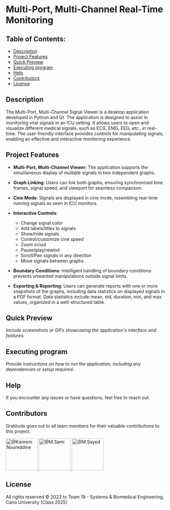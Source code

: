 # Multi-Port, Multi-Channel Real-Time Monitoring

## Table of Contents:
- [Description](#description)
- [Project Features](#project-features)
- [Quick Preview](#quick-preview)
- [Executing program](#executing-program)
- [Help](#Help)
- [Contributors](#contributors)
- [License](#license)

## Description

The Multi-Port, Multi-Channel Signal Viewer is a desktop application developed in Python and Qt. The application is designed to assist in monitoring vital signals in an ICU setting. It allows users to open and visualize different medical signals, such as ECG, EMG, EEG, etc., in real-time. The user-friendly interface provides controls for manipulating signals, enabling an effective and interactive monitoring experience.

## Project Features

- **Multi-Port, Multi-Channel Viewer**: The application supports the simultaneous display of multiple signals in two independent graphs.
- **Graph Linking**: Users can link both graphs, ensuring synchronized time frames, signal speed, and viewport for seamless comparison.
- **Cine Mode**: Signals are displayed in cine mode, resembling real-time running signals as seen in ICU monitors.
- **Interactive Controls**:
  - Change signal color
  - Add labels/titles to signals
  - Show/hide signals
  - Control/customize cine speed
  - Zoom in/out
  - Pause/play/rewind
  - Scroll/Pan signals in any direction
  - Move signals between graphs

- **Boundary Conditions**: Intelligent handling of boundary conditions prevents unwanted manipulations outside signal limits.

- **Exporting & Reporting**: Users can generate reports with one or more snapshots of the graphs, including data statistics on displayed signals in a PDF format. Data statistics include mean, std, duration, min, and max values, organized in a well-structured table.

## Quick Preview

*Include screenshots or GIFs showcasing the application's interface and features.*

## Executing program

*Provide instructions on how to run the application, including any dependencies or setup required.*

## Help

If you encounter any issues or have questions, feel free to reach out.

## Contributors

Gratitude goes out to all team members for their valuable contributions to this project.

<div align="left">
  <a href="https://github.com/cln-Kafka">
    <img src="https://avatars.githubusercontent.com/u/100665578?v=4" width="100px" alt="@Kareem Noureddine">
  </a>
  <a href="https://github.com/1MuhammadSami1">
    <img src="https://avatars.githubusercontent.com/u/139786587?v=4" width="100px" alt="@M.Sami">
  </a>
  <a href="https://github.com/MohamedSayedDiab">
    <img src="https://avatars.githubusercontent.com/u/90231744?v=4" width="100px" alt="@M.Sayed">
  </a>
</div>

## License

All rights reserved © 2023 to Team 19 - Systems & Biomedical Engineering, Cairo University (Class 2025)

